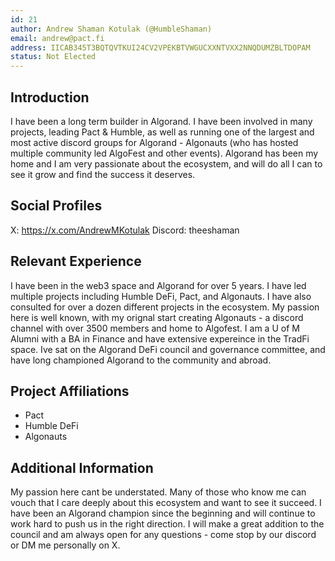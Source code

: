 ```yaml
---
id: 21
author: Andrew Shaman Kotulak (@HumbleShaman)
email: andrew@pact.fi
address: IICAB345T3BQTQVTKUI24CV2VPEKBTVWGUCXXNTVXX2NNQDUMZBLTDOPAM
status: Not Elected
---
```


## Introduction

I have been a long term builder in Algorand. I have been involved in many projects, leading Pact & Humble, as well as running one of the largest and most active discord groups for Algorand - Algonauts (who has hosted multiple community led AlgoFest and other events). Algorand has been my home and I am very passionate about the ecosystem, and will do all I can to see it grow and find the success it deserves. 
## Social Profiles

X: https://x.com/AndrewMKotulak
Discord: theeshaman

## Relevant Experience

I have been in the web3 space and Algorand for over 5 years. I have led multiple projects including Humble DeFi, Pact, and Algonauts. I have also consulted for over a dozen different projects in the ecosystem. My passion here is well known, with my orignal start creating Algonauts - a discord channel with over 3500 members and home to Algofest. I am a U of M Alumni with a BA in Finance and have extensive expereince in the TradFi space. Ive sat on the Algorand DeFi council and governance committee, and have long championed Algorand to the community and abroad.

## Project Affiliations

- Pact
- Humble DeFi
- Algonauts

## Additional Information

My passion here cant be understated. Many of those who know me can vouch that I care deeply about this ecosystem and want to see it succeed. I have been an Algorand champion since the beginning and will continue to work hard to push us in the right direction. I will make a great addition to the council and am always open for any questions - come stop by our discord or DM me personally on X.
